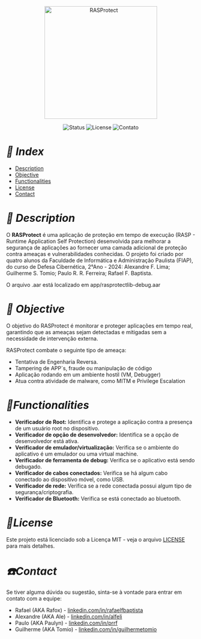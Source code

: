 <div align="center">
  <img src="https://github.com/user-attachments/assets/586beca2-9d53-406d-a38e-83c40ce8496c" alt="RASProtect" width="300"/>
</div>

<p align="center">
  <img src="https://img.shields.io/badge/Status-Em%20Progresso-yellow" alt="Status">
  <img src="https://img.shields.io/github/license/alexandre-lima-fiap/RASProtect" alt="License">
  <img src="https://img.shields.io/github/issues/alexandre-lima-fiap/RASProtect" alt="Contato">
</p>

# *:memo: Index*
- [Description](#-description)
- [Objective](#-objective)
- [Functionalities](#functionalities)
- [License](#license)
- [Contact](#%EF%B8%8Fcontact)

# *📖 Description*

O **RASProtect** é uma aplicação de proteção em tempo de execução (RASP - Runtime Application Self Protection) desenvolvida para melhorar a segurança de aplicações ao fornecer uma camada adicional de proteção contra ameaças e vulnerabilidades conhecidas. O projeto foi criado por quatro alunos da Faculdade de Informática e Administração Paulista (FIAP), do curso de Defesa Cibernética, 2°Ano - 2024: Alexandre F. Lima; Guilherme S. Tomio; Paulo R. R. Ferreira; Rafael F. Baptista.

O arquivo .aar está localizado em app/rasprotectlib-debug.aar

# *🎯 Objective*

O objetivo do RASProtect é monitorar e proteger aplicações em tempo real, garantindo que as ameaças sejam detectadas e mitigadas sem a necessidade de intervenção externa.

RASProtect combate o seguinte tipo de ameaça:

- Tentativa de Engenharia Reversa.
- Tampering de APP`s, fraude ou manipulação de código
- Aplicação rodando em um ambiente hostil (VM, Debugger)
- Atua contra atividade de malware, como MITM e Privilege Escalation

# *📎Functionalities*

- **Verificador de Root:** Identifica e protege a aplicação contra a presença de um usuário root no dispositivo.
- **Verificador de opção de desenvolvedor:** Identifica se a opção de desenvolvedor está ativa.
- **Verificador de emulador/virtualização:** Verifica se o ambiente do aplicativo é um emulador ou uma virtual machine.
- **Verificador de ferramenta de debug:** Verifica se o aplicativo está sendo debugado.
- **Verificador de cabos conectados:** Verifica se há algum cabo conectado ao dispositivo móvel, como USB.
- **Verificador de rede:** Verifica se a rede conectada possui algum tipo de segurança/criptografia.
- **Verificador de Bluetooth:** Verifica se está conectado ao bluetooth.

# *📃License*

Este projeto está licenciado sob a Licença MIT - veja o arquivo [LICENSE](LICENSE) para mais detalhes.

# *☎️Contact*

Se tiver alguma dúvida ou sugestão, sinta-se à vontade para entrar em contato com a equipe:

- Rafael (AKA Rafox) - [linkedin.com/in/rafaelfbaptista](https://linkedin.com/in/rafaelfbaptista)
- Alexandre (AKA Ale) - [linkedin.com/in/alfeli](https://linkedin.com/in/alfeli)
- Paulo (AKA Paulyn) - [linkedin.com/in/prrf](https://linkedin.com/in/prrf)
- Guilherme (AKA Tomio) - [linkedin.com/in/guilhermetomio](https://linkedin.com/in/guilhermetomio)
